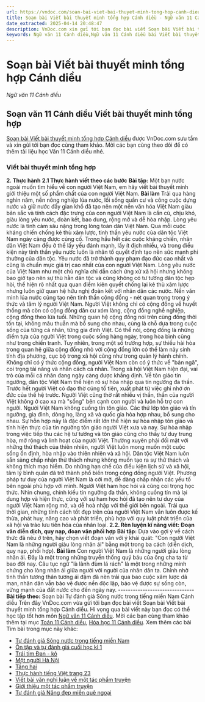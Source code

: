 ```yaml
---
url: https://vndoc.com/soan-bai-viet-bai-thuyet-minh-tong-hop-canh-dieu-298443
title: Soạn bài Viết bài thuyết minh tổng hợp Cánh diều - Ngữ văn 11 Cánh diều - VnDoc.com
date_extracted: 2025-04-14 20:48:47
description: VnDoc.com xin gửi tới bạn đọc bài viết Soạn bài Viết bài thuyết minh tổng hợp Cánh diều. Mời các bạn cùng tham khảo chi tiết.
keywords: Ngữ văn 11 Cánh diều,Ngữ văn 11 Cánh diều bài Viết bài thuyết minh tổng hợp,Soạn văn 11 Cánh diều,văn 11 Cánh diều,soạn văn 11,soạn bài 11 cánh diều,ngữ văn 11 cd,Soạn bài Viết bài thuyết minh tổng hợp Cánh diều,Soạn bài Viết bài thuyết minh tổng hợp,Soạn văn Viết bài thuyết minh tổng hợp,Viết bài thuyết minh tổng hợp
---
```


# Soạn bài Viết bài thuyết minh tổng hợp Cánh diều
 _Ngữ văn 11 Cánh diều_
## Soạn văn 11 Cánh diều Viết bài thuyết minh tổng hợp
[Soạn bài Viết bài thuyết minh tổng hợp Cánh diều](<https://vndoc.com/soan-bai-viet-bai-thuyet-minh-tong-hop-canh-dieu-298443>) được VnDoc.com sưu tầm và xin gửi tới bạn đọc cùng tham khảo. Mời các bạn cùng theo dõi để có thêm tài liệu học Văn 11 Cánh diều nhé.
### Viết bài thuyết minh tổng hợp
**2\. Thực hành**
**2.1 Thực hành viết theo các bước**
**Bài tập:** Một bạn nước ngoài muốn tìm hiểu về con người Việt Nam, em hãy viết bài thuyết minh giới thiệu một số phẩm chất của con người Việt Nam.
**Bài làm**
Trải qua hàng nghìn năm, nền nông nghiệp lúa nước, lối sống quần cư và công cuộc dựng nước và giữ nước đầy gian khổ đã tạo nên một nền văn hóa Việt Nam giàu bản sắc và tính cách đặc trưng của con người Việt Nam là cần cù, chịu khó, giàu lòng yêu nước, đoàn kết, bao dung, rộng mở và dễ hòa nhập.
Lòng yêu nước là tình cảm sâu nặng trong lòng toàn dân Việt Nam. Qua mỗi cuộc kháng chiến chống kẻ thù xâm lược, tinh thần yêu nước của dân tộc Việt Nam ngày càng được củng cố. Trong hầu hết các cuộc kháng chiến, nhân dân Việt Nam đều ở thế lấy yếu đánh mạnh, lấy ít địch nhiều, và trong điều kiện này tinh thần yêu nước luôn là nhân tố quyết định tạo nên sức mạnh phi thường của dân tộc. Yêu nước đã trở thành quy phạm đạo đức cao nhất và cũng là chuẩn mực giá trị cao nhất của con người Việt Nam. Lòng yêu nước của Việt Nam như một chủ nghĩa chỉ dẫn cách ứng xử xã hội nhưng không bao giờ tạo nên sự thù hằn dân tộc và cũng không có tư tưởng dân tộc hẹp hòi, thể hiện rõ nhất qua quan điểm kiên quyết chống lại kẻ thù xâm lược nhưng luôn giữ quan hệ hữu nghị đoàn kết với nhân dân các nước.
Nền văn minh lúa nước cũng tạo nên tinh thần cộng đồng - nét quan trọng trong ý thức và tâm lý người Việt Nam. Người Việt không chỉ có cộng đồng về huyết thống mà còn có cộng đồng dân cư xóm làng, cộng đồng nghề nghiệp, cộng đồng theo lứa tuổi. Những quan hệ cộng đồng nói trên cùng đồng thời tồn tại, không mâu thuẫn mà bổ sung cho nhau, cùng là chỗ dựa trong cuộc sống của từng cá nhân, từng gia đình Việt.
Có thể nói, cộng đồng là những điểm tựa của người Việt trong cuộc sống hàng ngày, trong hòa bình cũng như trong chiến tranh. Tuy nhiên, trong một số trường hợp, sự thiếu hài hòa trong quan hệ giữa cộng đồng nhỏ với cộng đồng lớn có thể làm nảy sinh tính địa phương, cục bộ trong xã hội cũng như trong quản lý hành chính. Không chỉ có ý thức cộng đồng, người Việt Nam còn có ý thức về "bản ngã", coi trọng tài năng và nhân cách cá nhân. Trong xã hội Việt Nam hiện đại, vai trò của mỗi cá nhân đang ngày càng được khẳng định.
Về tôn giáo tín ngưỡng, dân tộc Việt Nam thể hiện rõ sự hòa nhập qua tín ngưỡng đa thần. Trước hết người Việt có đạo thờ cúng tổ tiên, xuất phát từ việc ghi nhớ ơn đức của thế hệ trước. Người Việt cũng thờ rất nhiều vị thần, thần của người Việt không ở cao xa mà "sống" bên cạnh con người và luôn hỗ trợ con người. Người Việt Nam không cuồng tín tôn giáo. Các thứ lớp tôn giáo và tín ngưỡng, gia đình, dòng họ, làng xã và quốc gia hòa hợp nhau, bổ sung cho nhau. Sự hỗn hợp này là đặc điểm rất lớn thể hiện sự hòa nhập tôn giáo và tính hiện thực của tín ngưỡng tôn giáo người Việt xưa và nay. Sự hòa nhập trong việc tiếp thu các hệ tư tưởng và tôn giáo cũng cho thấy tư duy trung hòa, mở rộng và linh hoạt của người Việt.
Thường xuyên phải đối mặt với những thử thách của thiên nhiên, người Việt luôn mong muốn một cuộc sống ổn định, hòa nhập vào thiên nhiên và xã hội. Dân tộc Việt Nam luôn sẵn sàng chấp nhận thử thách nhưng không muốn tạo ra sự thử thách và không thích mạo hiểm. Do những hạn chế của điều kiện lịch sử và xã hội, tâm lý bình quân đã trở thành phổ biến trong cộng đồng người Việt.
Phương pháp tư duy của người Việt Nam là cởi mở, dễ dàng chấp nhận các yếu tố bên ngoài phù hợp với mình. Người Việt ham học hỏi và cũng coi trọng học thức. Nhìn chung, chính kiểu tín ngưỡng đa thần, không cuồng tín mà lại dung hợp và hiện thực, cũng với sự ham học hỏi đã tạo nên tư duy của người Việt Nam rộng mở, và dễ hoà nhập với thế giới bên ngoài.
Trải qua thời gian, những tính cách tốt đẹp trên của người Việt Nam vẫn luôn được kế thừa, phát huy, nâng cao và phát triển, phù hợp với quy luật phát triển của xã hội và trào lưu tiến hóa của nhân loại.
**2.2. Rèn luyện kĩ năng viết: Đoạn văn diễn dịch, quy nạp, đoạn văn phối hợp**
**Bài tập:** Dựa vào gợi ý về cách thức đã nêu ở trên, hãy chọn viết đoạn văn với ý khái quát: "Con người Việt Nam là những người giàu lòng nhân ái" bằng một trong ba cách \(diễn dịch, quy nạp, phối hợp\).
**Bài làm**
Con người Việt Nam là những người giàu lòng nhân ái. Đây là một trong những truyền thống quý báu của ông cha ta từ bao đời nay. Câu tục ngữ "là lành đùm lá rách" là một trong những minh chứng cho lòng nhân ái giữa người với người của nhân dân ta. Chính nhờ tinh thần tương thân tương ái đậm đà nèn trải qua bao cuộc xâm lược dã man, nhân dân vẫn bảo vệ được nền độc lập, bảo vệ được sự sống còn, vững mạnh của đất nước cho đến ngày nay.
\-------------------------------
**Bài tiếp theo:** Soạn bài Tự đánh giá Sông nước trong tiếng miền Nam Cánh diều
Trên đây VnDoc.com vừa gửi tới bạn đọc bài viết Soạn bài Viết bài thuyết minh tổng hợp Cánh diều. Hi vọng qua bài viết này bạn đọc có thể học tập tốt hơn môn [Ngữ văn 11 Cánh diều](<https://vndoc.com/ngu-van-11-canh-dieu>). Mời các bạn cùng tham khảo thêm tại mục [Toán 11 Cánh diều](<https://vndoc.com/toan-11-canh-dieu>), [Hóa học 11 Cánh diều](<https://vndoc.com/hoa-hoc-11-canh-dieu>).
Xem thêm các bài Tìm bài trong mục này khác:
  * [Tự đánh giá Sông nước trong tiếng miền Nam](</soan-bai-tu-danh-gia-song-nuoc-trong-tieng-mien-nam-canh-dieu-298445>)
  * [Ôn tập và tự đánh giá cuối học kì 1](</soan-bai-on-tap-va-tu-danh-gia-cuoi-hoc-ki-1-canh-dieu-298450>)
  * [Trái tim Đan - kô](</soan-bai-trai-tim-dan-ko-canh-dieu-306960>)
  * [Một người Hà Nội](</soan-bai-mot-nguoi-ha-noi-canh-dieu-306968>)
  * [Tầng hai](</soan-bai-tang-hai-canh-dieu-306970>)
  * [Thực hành tiếng Việt trang 23](</soan-bai-thuc-hanh-tieng-viet-trang-23-canh-dieu-306980>)
  * [Viết bài văn nghị luận về một tác phẩm truyện](</soan-bai-viet-bai-van-nghi-luan-ve-mot-tac-pham-truyen-canh-dieu-306983>)
  * [Giới thiệu một tác phẩm truyện](</soan-bai-gioi-thieu-mot-tac-pham-truyen-canh-dieu-306987>)
  * [Tự đánh giá Nắng đẹp miền quê ngoại](</soan-bai-tu-danh-gia-nang-dep-mien-que-ngoai-canh-dieu-307069>)

